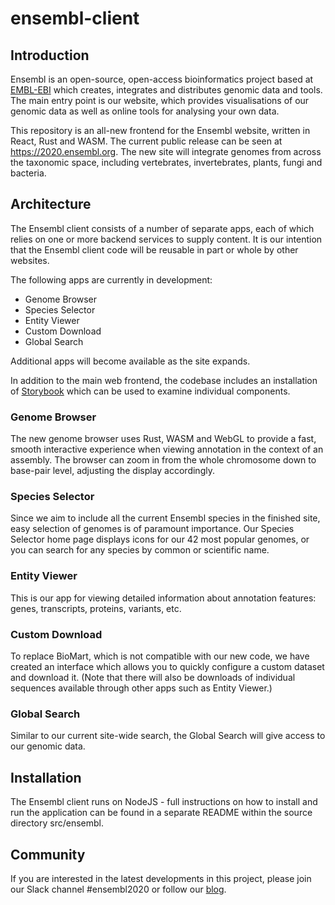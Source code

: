 # ensembl-client

## Introduction

Ensembl is an open-source, open-access bioinformatics project based at [EMBL-EBI](https://www.ebi.ac.uk) which creates, integrates and distributes genomic data and tools. The main entry point is our website, which provides visualisations of our genomic data as well as online tools for analysing your own data.

This repository is an all-new frontend for the Ensembl website, written in React, Rust and WASM. The current public release can be seen at https://2020.ensembl.org. The new site will integrate genomes from across the taxonomic space, including vertebrates, invertebrates, plants, fungi and bacteria.

## Architecture

The Ensembl client consists of a number of separate apps, each of which relies on one or more backend services to supply content. It is our intention that the Ensembl client code will be reusable in part or whole by other websites.

The following apps are currently in development:

* Genome Browser
* Species Selector
* Entity Viewer
* Custom Download
* Global Search

Additional apps will become available as the site expands.

In addition to the main web frontend, the codebase includes an installation of [Storybook](https://storybook.js.org/) which can be used to examine individual components.

### Genome Browser

The new genome browser uses Rust, WASM and WebGL to provide a fast, smooth interactive experience when viewing annotation in the context of an assembly. The browser can zoom in from the whole chromosome down to base-pair level, adjusting the display accordingly.

### Species Selector

Since we aim to include all the current Ensembl species in the finished site, easy selection of genomes is of paramount importance. Our Species Selector home page displays icons for our 42 most popular genomes, or you can search for any species by common or scientific name.

### Entity Viewer

This is our app for viewing detailed information about annotation features: genes, transcripts, proteins, variants, etc.

### Custom Download

To replace BioMart, which is not compatible with our new code, we have created an interface which allows you to quickly configure a custom dataset and download it. (Note that there will also be downloads of individual sequences available through other apps such as Entity Viewer.)

### Global Search

Similar to our current site-wide search, the Global Search will give access to our genomic data.

## Installation

The Ensembl client runs on NodeJS - full instructions on how to install and run the application can be found in a separate README within the source directory src/ensembl.

## Community

If you are interested in the latest developments in this project, please join our Slack channel #ensembl2020 or follow our [blog](https://www.ensembl.info).
